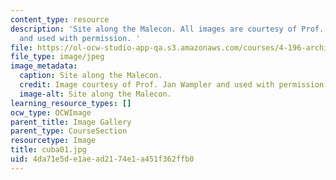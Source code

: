 ```yaml
---
content_type: resource
description: 'Site along the Malecon. All images are courtesy of Prof. Jan Wampler
  and used with permission. '
file: https://ol-ocw-studio-app-qa.s3.amazonaws.com/courses/4-196-architecture-design-level-ii-cuba-studio-spring-2004/4da71e5de1aead2174e1a451f362ffb0_cuba01.jpg
file_type: image/jpeg
image_metadata:
  caption: Site along the Malecon.
  credit: Image courtesy of Prof. Jan Wampler and used with permission.
  image-alt: Site along the Malecon.
learning_resource_types: []
ocw_type: OCWImage
parent_title: Image Gallery
parent_type: CourseSection
resourcetype: Image
title: cuba01.jpg
uid: 4da71e5d-e1ae-ad21-74e1-a451f362ffb0
---
```

